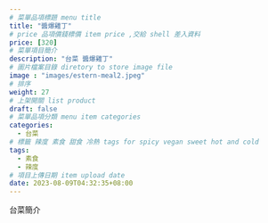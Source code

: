```yaml
---
# 菜單品項標題 menu title 
title: "醬爆雞丁"
# price 品項價錢標價 item price ,交給 shell 差入資料
price: [320] 
# 菜單項目簡介 
description: "台菜 醬爆雞丁"
# 圖片檔案目錄 diretory to store image file
image : "images/estern-meal2.jpeg"
# 排序
weight: 27 
# 上架開關 list product 
draft: false
# 菜單品項分類 menu item categories 
categories:
  - 台菜
# 標籤 辣度 素食 甜食 冷熱 tags for spicy vegan sweet hot and cold 
tags:
  - 素食
  - 辣度
# 項目上傳日期 item upload date 
date: 2023-08-09T04:32:35+08:00
---
```


台菜簡介
